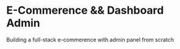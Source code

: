 # E-Commerence && Dashboard Admin

Building a full-stack e-commerence with admin panel from scratch
